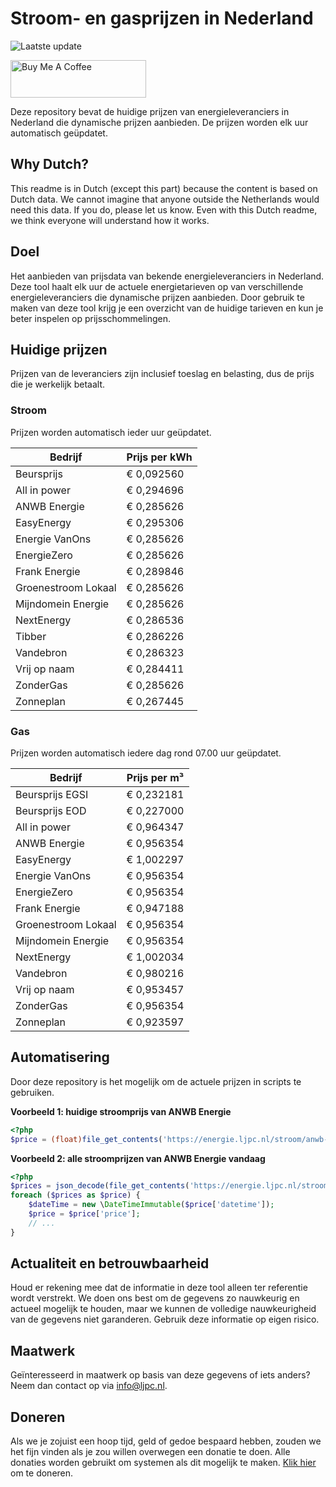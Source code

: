 # Stroom- en gasprijzen in Nederland

![Laatste update](https://img.shields.io/badge/laatste%20update-2023--06--02%2022%3A00%20CET-brightgreen)

<a href="https://www.buymeacoffee.com/Lars-" target="_blank"><img src="https://cdn.buymeacoffee.com/buttons/v2/default-orange.png" alt="Buy Me A Coffee" height="60" style="height: 60px !important;width: 217px !important;" ></a>

Deze repository bevat de huidige prijzen van energieleveranciers in Nederland die dynamische prijzen aanbieden. De prijzen worden elk uur automatisch geüpdatet.

## Why Dutch?

This readme is in Dutch (except this part) because the content is based on Dutch data. We cannot imagine that anyone outside the Netherlands would need this data. If you do, please let us know. Even with this Dutch readme, we think
everyone will understand how it works.

## Doel

Het aanbieden van prijsdata van bekende energieleveranciers in Nederland. Deze tool haalt elk uur de actuele energietarieven op van verschillende energieleveranciers die dynamische prijzen aanbieden. Door gebruik te maken van deze tool
krijg je een overzicht van de huidige tarieven en kun je beter inspelen op prijsschommelingen.

## Huidige prijzen

Prijzen van de leveranciers zijn inclusief toeslag en belasting, dus de prijs die je werkelijk betaalt.

### Stroom

Prijzen worden automatisch ieder uur geüpdatet.

 Bedrijf | Prijs per kWh 
---------|---------------
Beursprijs | € 0,092560
All in power | € 0,294696
ANWB Energie | € 0,285626
EasyEnergy | € 0,295306
Energie VanOns | € 0,285626
EnergieZero | € 0,285626
Frank Energie | € 0,289846
Groenestroom Lokaal | € 0,285626
Mijndomein Energie | € 0,285626
NextEnergy | € 0,286536
Tibber | € 0,286226
Vandebron | € 0,286323
Vrij op naam | € 0,284411
ZonderGas | € 0,285626
Zonneplan | € 0,267445


### Gas

Prijzen worden automatisch iedere dag rond 07.00 uur geüpdatet.

 Bedrijf | Prijs per m³ 
---------|--------------
Beursprijs EGSI | € 0,232181
Beursprijs EOD | € 0,227000
All in power | € 0,964347
ANWB Energie | € 0,956354
EasyEnergy | € 1,002297
Energie VanOns | € 0,956354
EnergieZero | € 0,956354
Frank Energie | € 0,947188
Groenestroom Lokaal | € 0,956354
Mijndomein Energie | € 0,956354
NextEnergy | € 1,002034
Vandebron | € 0,980216
Vrij op naam | € 0,953457
ZonderGas | € 0,956354
Zonneplan | € 0,923597


## Automatisering

Door deze repository is het mogelijk om de actuele prijzen in scripts te gebruiken.

**Voorbeeld 1: huidige stroomprijs van ANWB Energie**

```php
<?php
$price = (float)file_get_contents('https://energie.ljpc.nl/stroom/anwb-energie-nu.txt');

```

**Voorbeeld 2: alle stroomprijzen van ANWB Energie vandaag**

```php
<?php
$prices = json_decode(file_get_contents('https://energie.ljpc.nl/stroom/all-in-power-vandaag.json'),true);
foreach ($prices as $price) {
    $dateTime = new \DateTimeImmutable($price['datetime']);
    $price = $price['price'];
    // ...
}
```

## Actualiteit en betrouwbaarheid

Houd er rekening mee dat de informatie in deze tool alleen ter referentie wordt verstrekt. We doen ons best om de gegevens zo nauwkeurig en actueel mogelijk te houden, maar we kunnen de volledige nauwkeurigheid van de gegevens niet
garanderen. Gebruik deze informatie op eigen risico.

## Maatwerk

Geïnteresseerd in maatwerk op basis van deze gegevens of iets anders? Neem dan contact op
via [info@ljpc.nl](mailto:info@ljpc.nl?subject=Energie%20prijzen).

## Doneren

Als we je zojuist een hoop tijd, geld of gedoe bespaard hebben, zouden we het fijn vinden als je zou willen overwegen een
donatie te doen. Alle donaties worden gebruikt om systemen als dit mogelijk te
maken. [Klik hier](https://www.buymeacoffee.com/Lars-) om te doneren.

